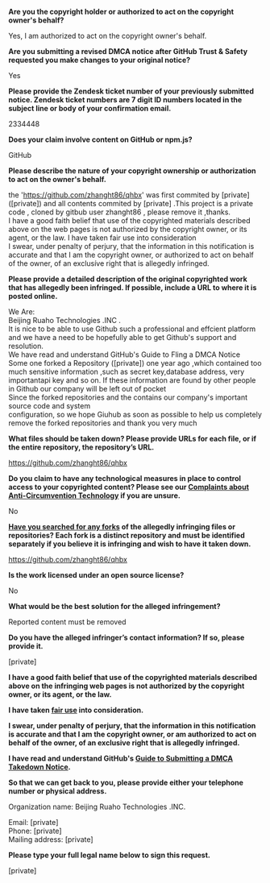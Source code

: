 **Are you the copyright holder or authorized to act on the copyright owner's behalf?**

Yes, I am authorized to act on the copyright owner's behalf.

**Are you submitting a revised DMCA notice after GitHub Trust & Safety requested you make changes to your original notice?**

Yes

**Please provide the Zendesk ticket number of your previously submitted notice. Zendesk ticket numbers are 7 digit ID numbers located in the subject line or body of your confirmation email.**

2334448

**Does your claim involve content on GitHub or npm.js?**

GitHub

**Please describe the nature of your copyright ownership or authorization to act on the owner's behalf.**

the 'https://github.com/zhanght86/qhbx' was first commited by [private] ([private]) and all contents commited by [private] .This project is a private code , cloned by gitbub user zhanght86 , please remove it ,thanks.  
I have a good faith belief that use of the copyrighted materials described above on the web pages is not authorized by the copyright owner, or its agent, or the law. I have taken fair use into consideration  
I swear, under penalty of perjury, that the information in this notification is accurate and that I am the copyright owner, or authorized to act on behalf of the owner, of an exclusíve right that is allegedly infringed.

**Please provide a detailed description of the original copyrighted work that has allegedly been infringed. If possible, include a URL to where it is posted online.**

We Are:  
Beijing Ruaho Technologies .INC .  
It is nice to be able to use Github such a professional and effcient platform and we have a need to be hopefully able to get Github's support and resolution.  
We have read and understand GitHub's Guide to Fling a DMCA Notice  
Some one forked a Repository ([private]) one year ago ,which contained too much sensitive information ,such as secret key,database address, very importantapi key and so on. If these information are found by other people in Github our company will be left out of pocket  
Since the forked repositories and the contains our company's important source code and system  
configuration, so we hope Giuhub as soon as possible to help us completely remove the forked repositories and thank you very much

**What files should be taken down? Please provide URLs for each file, or if the entire repository, the repository’s URL.**

https://github.com/zhanght86/qhbx

**Do you claim to have any technological measures in place to control access to your copyrighted content? Please see our <a href="https://docs.github.com/articles/guide-to-submitting-a-dmca-takedown-notice#complaints-about-anti-circumvention-technology">Complaints about Anti-Circumvention Technology</a> if you are unsure.**

No

**<a href="https://docs.github.com/articles/dmca-takedown-policy#b-what-about-forks-or-whats-a-fork">Have you searched for any forks</a> of the allegedly infringing files or repositories? Each fork is a distinct repository and must be identified separately if you believe it is infringing and wish to have it taken down.**

https://github.com/zhanght86/qhbx

**Is the work licensed under an open source license?**

No

**What would be the best solution for the alleged infringement?**

Reported content must be removed

**Do you have the alleged infringer’s contact information? If so, please provide it.**

[private]  

**I have a good faith belief that use of the copyrighted materials described above on the infringing web pages is not authorized by the copyright owner, or its agent, or the law.**

**I have taken <a href="https://www.lumendatabase.org/topics/22">fair use</a> into consideration.**

**I swear, under penalty of perjury, that the information in this notification is accurate and that I am the copyright owner, or am authorized to act on behalf of the owner, of an exclusive right that is allegedly infringed.**

**I have read and understand GitHub's <a href="https://docs.github.com/articles/guide-to-submitting-a-dmca-takedown-notice/">Guide to Submitting a DMCA Takedown Notice</a>.**

**So that we can get back to you, please provide either your telephone number or physical address.**

Organization name: Beijing Ruaho Technologies .INC.

Email: [private]  
Phone: [private]  
Mailing address: [private]  

**Please type your full legal name below to sign this request.**

[private]
